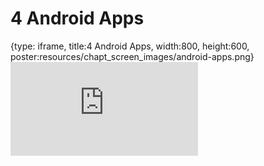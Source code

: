 # 4 Android Apps
 
{type: iframe, title:4 Android Apps, width:800, height:600, poster:resources/chapt_screen_images/android-apps.png}
![](https://datatrail-jhu.github.io/01_chromebookintro/no_toc/android-apps.html)
 

 
